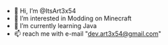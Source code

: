 - 👋 Hi, I’m @ItsArt3x54
- 👀 I’m interested in Modding on Minecraft
- 🌱 I’m currently learning Java
- 📫 reach me with e-mail "dev.art3x54@gmail.com"
